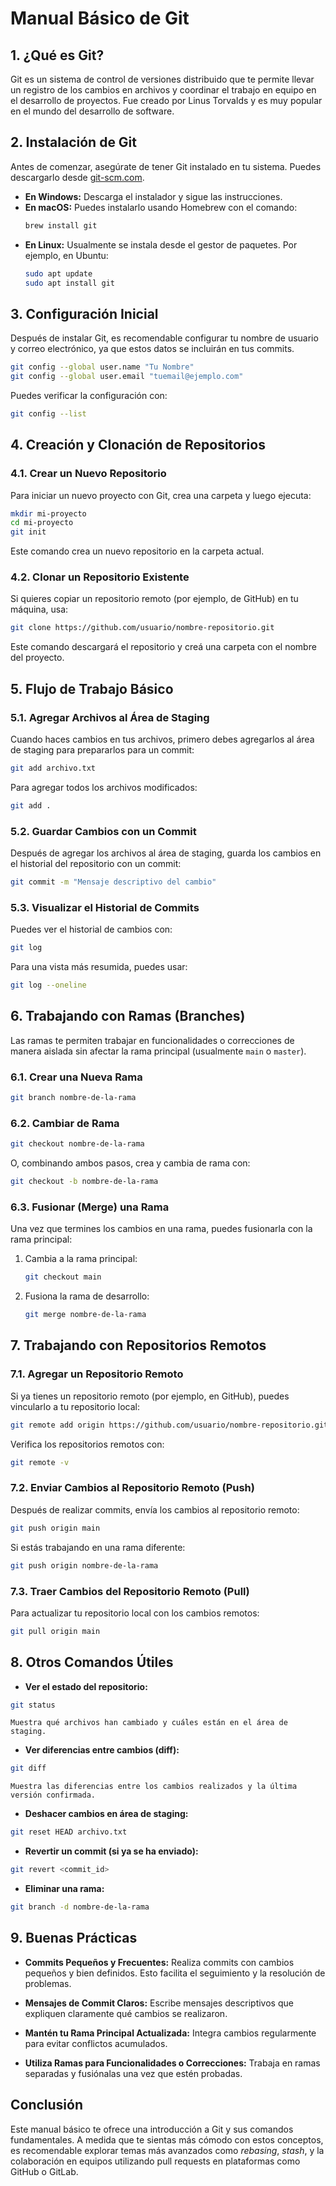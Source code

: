 # Manual Básico de Git

## 1. ¿Qué es Git?

Git es un sistema de control de versiones distribuido que te permite llevar un registro de los cambios en archivos y coordinar el trabajo en equipo en el desarrollo de proyectos. Fue creado por Linus Torvalds y es muy popular en el mundo del desarrollo de software.

## 2. Instalación de Git

Antes de comenzar, asegúrate de tener Git instalado en tu sistema. Puedes descargarlo desde [git-scm.com](https://git-scm.com/).

- **En Windows:** Descarga el instalador y sigue las instrucciones.
- **En macOS:** Puedes instalarlo usando Homebrew con el comando:
    ```bash
    brew install git
    ```
- **En Linux:** Usualmente se instala desde el gestor de paquetes. Por ejemplo, en Ubuntu:
    ```bash
    sudo apt update
    sudo apt install git
    ```

## 3. Configuración Inicial

Después de instalar Git, es recomendable configurar tu nombre de usuario y correo electrónico, ya que estos datos se incluirán en tus commits.

```bash
git config --global user.name "Tu Nombre"
git config --global user.email "tuemail@ejemplo.com"
```

Puedes verificar la configuración con:

```bash
git config --list
```

## 4. Creación y Clonación de Repositorios

### 4.1. Crear un Nuevo Repositorio

Para iniciar un nuevo proyecto con Git, crea una carpeta y luego ejecuta:

```bash
mkdir mi-proyecto
cd mi-proyecto
git init
```

Este comando crea un nuevo repositorio en la carpeta actual.

### 4.2. Clonar un Repositorio Existente

Si quieres copiar un repositorio remoto (por ejemplo, de GitHub) en tu máquina, usa:

```bash
git clone https://github.com/usuario/nombre-repositorio.git
```

Este comando descargará el repositorio y creá una carpeta con el nombre del proyecto.

## 5. Flujo de Trabajo Básico

### 5.1. Agregar Archivos al Área de Staging

Cuando haces cambios en tus archivos, primero debes agregarlos al área de staging para prepararlos para un commit:

```bash
git add archivo.txt
```

Para agregar todos los archivos modificados:

```bash
git add .
```

### 5.2. Guardar Cambios con un Commit

Después de agregar los archivos al área de staging, guarda los cambios en el historial del repositorio con un commit:

```bash
git commit -m "Mensaje descriptivo del cambio"
```

### 5.3. Visualizar el Historial de Commits

Puedes ver el historial de cambios con:

```bash
git log
```

Para una vista más resumida, puedes usar:

```bash
git log --oneline
```

## 6. Trabajando con Ramas (Branches)

Las ramas te permiten trabajar en funcionalidades o correcciones de manera aislada sin afectar la rama principal (usualmente `main` o `master`).

### 6.1. Crear una Nueva Rama

```bash
git branch nombre-de-la-rama
```

### 6.2. Cambiar de Rama

```bash
git checkout nombre-de-la-rama
```

O, combinando ambos pasos, crea y cambia de rama con:

```bash
git checkout -b nombre-de-la-rama
```

### 6.3. Fusionar (Merge) una Rama

Una vez que termines los cambios en una rama, puedes fusionarla con la rama principal:

1. Cambia a la rama principal:
    ```bash
    git checkout main
    ```
2. Fusiona la rama de desarrollo:
    ```bash
    git merge nombre-de-la-rama
    ```

## 7. Trabajando con Repositorios Remotos

### 7.1. Agregar un Repositorio Remoto

Si ya tienes un repositorio remoto (por ejemplo, en GitHub), puedes vincularlo a tu repositorio local:

```bash
git remote add origin https://github.com/usuario/nombre-repositorio.git
```

Verifica los repositorios remotos con:

```bash
git remote -v
```

### 7.2. Enviar Cambios al Repositorio Remoto (Push)

Después de realizar commits, envía los cambios al repositorio remoto:

```bash
git push origin main
```

Si estás trabajando en una rama diferente:

```bash
git push origin nombre-de-la-rama
```

### 7.3. Traer Cambios del Repositorio Remoto (Pull)

Para actualizar tu repositorio local con los cambios remotos:

```bash
git pull origin main
```

## 8. Otros Comandos Útiles

- **Ver el estado del repositorio:** 
```bash
git status
```
    Muestra qué archivos han cambiado y cuáles están en el área de staging.

- **Ver diferencias entre cambios (diff):** 
```bash
git diff
```
    Muestra las diferencias entre los cambios realizados y la última versión confirmada.

- **Deshacer cambios en área de staging:** 
```bash
git reset HEAD archivo.txt
```

- **Revertir un commit (si ya se ha enviado):** 
```bash
git revert <commit_id>
```

- **Eliminar una rama:** 
```bash
git branch -d nombre-de-la-rama
```

## 9. Buenas Prácticas

- **Commits Pequeños y Frecuentes:** 
  Realiza commits con cambios pequeños y bien definidos. Esto facilita el seguimiento y la resolución de problemas.

- **Mensajes de Commit Claros:** 
  Escribe mensajes descriptivos que expliquen claramente qué cambios se realizaron.

- **Mantén tu Rama Principal Actualizada:** 
  Integra cambios regularmente para evitar conflictos acumulados.

- **Utiliza Ramas para Funcionalidades o Correcciones:** 
  Trabaja en ramas separadas y fusiónalas una vez que estén probadas.

## Conclusión

Este manual básico te ofrece una introducción a Git y sus comandos fundamentales. A medida que te sientas más cómodo con estos conceptos, es recomendable explorar temas más avanzados como *rebasing*, *stash*, y la colaboración en equipos utilizando pull requests en plataformas como GitHub o GitLab.
